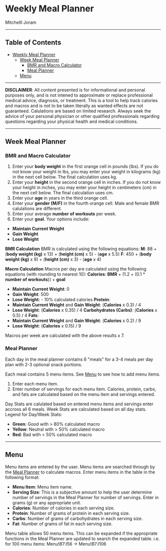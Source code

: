 # Weekly Meal Planner
Mitchelll Joram

---

## Table of Contents

- [Weekly Meal Planner](#weekly-meal-planner)
  - [Week Meal Planner](#week-meal-planner)
    - [BMR and Macro Calculator](#bmr-and-macro-calculator)
    - [Meal Planner](#meal-planner) 
  - [Menu](#menu)

---

**DISCLAIMER**: All content presented is for informational and personal purposes only, and is not intened to approximate or replace professional medical advice, diagnosis, or treatment. This is a tool to help track calories and macros and is not to be taken literally as wanted effects are not guaranteed. Calulations are based on limited research. Always seek the advice of your personal physician or other qualified professionals regarding questions regarding your physical health and medical conditions.

--- 

## Week Meal Planner

### BMR and Macro Calculator

1. Enter your **body weight** in the first orange cell in pounds (lbs). If you do not know your weight in lbs, you may enter your weight in kilograms (kg) in the next cell below. The final calculation uses kg.
2. Enter your **height** in the second orange cell in inches. If you do not know your height in inches, you may enter your height in centimeters (cm) in the next cell below. The final calculation uses cm.
3. Enter your **age** in years in the third orange cell.
4. Enter your **gender (M/F)** in the fourth orange cell. Male and female BMR calulations are different.
5. Enter your average **number of workouts** per week.
6. Enter your **goal**. Your options include:
  - **Maintain Current Weight**
  - **Gain Weight**
  - **Lose Weight**
  
**BMR Calculation**
BMR is calculated using the following equations:
**M**: 88 + (**body weight (kg)** x 13) + (**height (cm)** x 5) - (**age** x 5.5)
**F**: 450 + (**body weight (kg)** x 9) + (**height (cm)** x 3) - (**age** x 4)

**Macro Calculation**
Macros per day are calculated using the following equations (with rounding to nearest 10): 
**Calories**: **BMR** + (1.2 + (0.1 * **number of workouts**)) + **goal**
  - **Maintain Current Weight**: 0
  - **Gain Weight**: 500
  - **Lose Weight**: - 10% calculated calories
**Protein**: 
  - **Maintain Current Weight** and **Gain Weight**: (**Calories** x 0.3) / 4
  - **Lose Weight**: (**Calories** x 0.35) / 4
**Carbohydrates (Carbs)**: (**Calories** x 0.5) / 4
**Fats**: 
  - **Maintain Current Weight** and **Gain Weight**: (**Calories** x 0.2) / 9
  - **Lose Weight**: (**Calories** x 0.15) / 9
  
Macros per week are calculated with the above results x 7.

### Meal Planner

Each day in the meal planner contains 6 "meals" for a 3-4 meals per day plan with 2-3 optional snack portions.

Each meal contains 5 menu items. See [Menu](#menu) to see how to add menu items.
1. Enter each menu item.
2. Enter number of servings for each menu item.
Calories, protein, carbs, and fats are calculated based on the menu item and servings entered.

Day Stats are calulated based on entered menu items and servings enter accross all 6 meals.
Week Stats are calculated based on all day stats.
Legend for Day/Week Stats:
  - **Green**: Good with > 80% calculated macro
  - **Yellow**: Neutral with > 50% calculated macro
  - **Red**: Bad with < 50% calculated macro

---

## Menu

Menu items are entered by the user. Menu items are searched through by the [Meal Planner](#meal-planner) to calculate macros. Enter menu items in the table in the following format:
  - **Menu Item**: Menu item name.
  - **Serving Size**: This is a subjective amount to help the user determine number of servings in the Meal Planner for number of servings. Enter in grams (g) or any appropriate unit.
  - **Calories**: Number of calories in each serving size.
  - **Protein**: Number of grams of protein in each serving size.
  - **Carbs**: Number of grams of carbohydrates in each serving size.
  - **Fat**: Number of grams of fat in each serving size.
  
Menu table allows 50 menu items. This can be expanded if the appropriate functions in the Meal Planner are updated to search the expanded table.
i.e. for 100 menu items: Menu!$B$7:$I$56 → Menu!$B$7:$I$106
